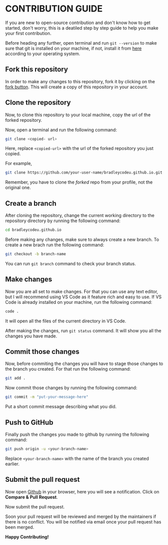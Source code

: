# CONTRIBUTION GUIDE

If you are new to open-source contribution and don't know how to get started, don't worry, this is a deatiled step by step guide to help you make your first contribution.

Before heading any further, open terminal and run `git --version` to make sure that git is installed on your machine, if not, install it from [here](https://git-scm.com/downloads) according to your operating system.

## Fork this repository

In order to make any changes to this repository, fork it by clicking on the [fork button](https://github.com/BradleyCodeU/bradleycodeu.github.io/fork). This will create a copy of this repository in your account.

## Clone the repository

Now, to clone this repository to your local machine, copy the url of the forked repository.

Now, open a terminal and run the following command:

```bash
git clone <copied- url>
```

Here, replace `<copied-url>` with the url of the forked repository you just copied.

For example,

```bash
git clone https://github.com/your-user-name/bradleycodeu.github.io.git
```

Remember, you have to clone the *forked* repo from your profile, not the original one.

## Create a branch

After cloning the repository, change the current working directory to the repository directory by running the following command:

```bash
cd bradleycodeu.github.io
```

Before making any changes, make sure to always create a new branch. To create a new brach run the following command:

```bash
git checkout -b branch-name
```

You can run `git branch` command to check your branch status.

## Make changes

Now you are all set to make changes. For that you can use any text editor, but I will recommend using VS Code as it feature rich and easy to use. If VS Code is already installed on your machine, run the following command:

```bash
code .
```

It will open all the files of the current directory in VS Code.

After making the changes, run `git status` command. It will show you all the changes you have made.

## Commit those changes

Now, before commiting the changes you will have to stage those changes to the branch you created. For that run the following command:

```bash
git add .
````

Now commit those changes by running the following command:

```bash
git commit -m "put-your-message-here"
```

Put a short commit message describing what you did.

## Push to GitHub

Finally push the changes you made to github by running the following command:

```bash
git push origin -u <your-branch-name>
```

Replace `<your-branch-name>` with the name of the branch you created earlier.

## Submit the pull request

Now open [Github](https://github.com) in your browser, here you will see a notification. Click on **Compare & Pull Request**.

Now submit the pull request.

Soon your pull request will be reviewed and merged by the maintainers if there is no conflict. You will be notified via email once your pull request has been merged.

**Happy Contributing!**
